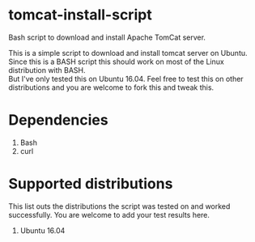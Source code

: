 # tomcat-install-script
Bash script to download and install Apache TomCat server.  

This is a simple script to download and install tomcat server on Ubuntu.  
Since this is a BASH script this should work on most of the Linux distribution with BASH.  
But I've only tested this on Ubuntu 16.04. Feel free to test this on other distributions and you are welcome to fork this and
tweak this.

# Dependencies

1. Bash
2. curl

# Supported distributions

This list outs the distributions the script was tested on and worked successfully. You are welcome to add your test results here.

1. Ubuntu 16.04
